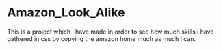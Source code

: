 # Amazon_Look_Alike
This is a project which i have made in order to see how much skills i have gathered in css by copying the amazon home much as much i can.
